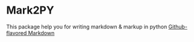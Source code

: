 # Mark2PY

This package help you for writing markdown & markup in python
[Github-flavored Markdown](https://github.com/amjoshaghani/Mark2PY)
